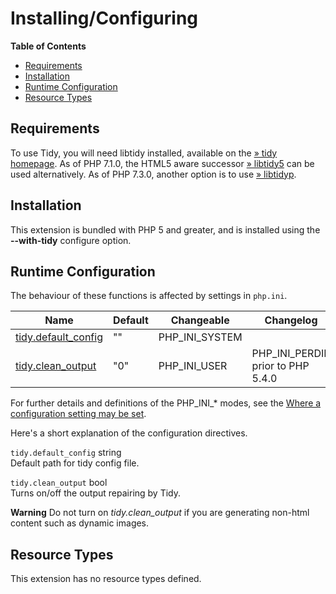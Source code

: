 Installing/Configuring
======================

**Table of Contents**

-   [Requirements](/tidy/setup.html#Requirements)
-   [Installation](/tidy/setup.html#Installation)
-   [Runtime Configuration](/tidy/setup.html#Runtime%20Configuration)
-   [Resource Types](/tidy/setup.html#Resource%20Types)

Requirements
------------

To use Tidy, you will need libtidy installed, available on the
<a href="http://tidy.sourceforge.net/" class="link external">» tidy homepage</a>.
As of PHP 7.1.0, the HTML5 aware successor
<a href="http://www.html-tidy.org/" class="link external">» libtidy5</a>
can be used alternatively. As of PHP 7.3.0, another option is to use
<a href="https://github.com/petdance/tidyp" class="link external">» libtidyp</a>.

Installation
------------

This extension is bundled with PHP 5 and greater, and is installed using
the **--with-tidy** configure option.

Runtime Configuration
---------------------

The behaviour of these functions is affected by settings in `php.ini`.

| Name                                                             | Default | Changeable       | Changelog                           |
|------------------------------------------------------------------|---------|------------------|-------------------------------------|
| <a href="/tidy/setup.html#" class="link">tidy.default_config</a> | ""      | PHP\_INI\_SYSTEM |                                     |
| <a href="/tidy/setup.html#" class="link">tidy.clean_output</a>   | "0"     | PHP\_INI\_USER   | PHP\_INI\_PERDIR prior to PHP 5.4.0 |

For further details and definitions of the PHP\_INI\_\* modes, see the
<a href="/configuration/changes/modes.html" class="xref">Where a configuration setting may be set</a>.

Here's a short explanation of the configuration directives.

`tidy.default_config` <span class="type">string</span>  
Default path for tidy config file.

`tidy.clean_output` <span class="type">bool</span>  
Turns on/off the output repairing by Tidy.

**Warning**
Do not turn on *tidy.clean\_output* if you are generating non-html
content such as dynamic images.

Resource Types
--------------

This extension has no resource types defined.
